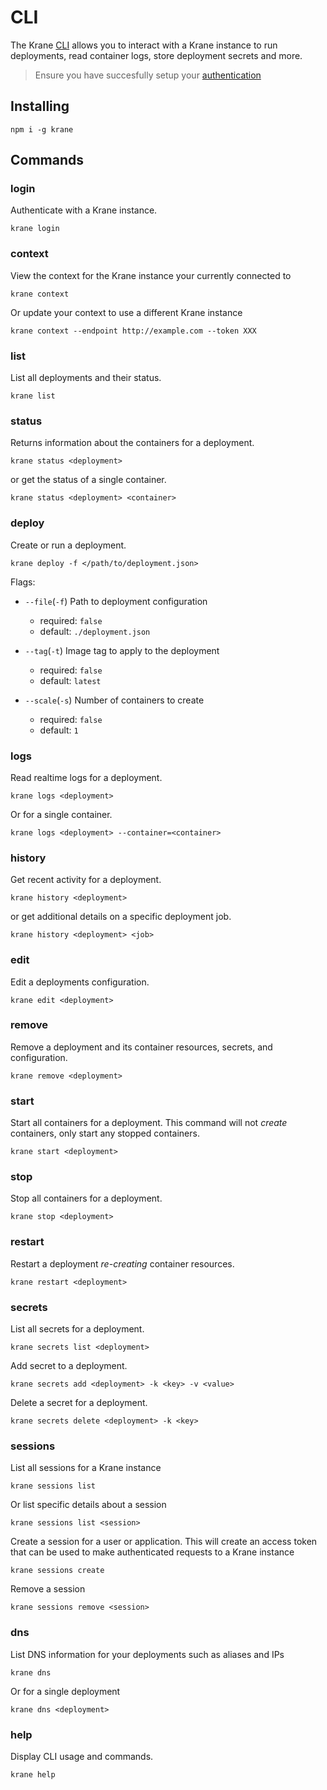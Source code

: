 # CLI

The Krane [CLI](https://github.com/krane/cli) allows you to interact with a Krane instance to run deployments, read container logs, store deployment secrets and more.

> Ensure you have succesfully setup your [authentication](docs/authentication.md)

## Installing

```
npm i -g krane
```

## Commands

### login

Authenticate with a Krane instance.

```
krane login
```

### context

View the context for the Krane instance your currently connected to

```
krane context
```

Or update your context to use a different Krane instance

```
krane context --endpoint http://example.com --token XXX
```

### list

List all deployments and their status.

```
krane list
```

### status

Returns information about the containers for a deployment.

```
krane status <deployment>
```

or get the status of a single container.

```
krane status <deployment> <container>
```

### deploy

Create or run a deployment.

```
krane deploy -f </path/to/deployment.json>
```

Flags:

- `--file`(`-f`) Path to deployment configuration

  - required: `false`
  - default: `./deployment.json`

- `--tag`(`-t`) Image tag to apply to the deployment

  - required: `false`
  - default: `latest`

- `--scale`(`-s`) Number of containers to create
  - required: `false`
  - default: `1`

### logs

Read realtime logs for a deployment.

```
krane logs <deployment>
```

Or for a single container.

```
krane logs <deployment> --container=<container>
```

### history

Get recent activity for a deployment.

```
krane history <deployment>
```

or get additional details on a specific deployment job.

```
krane history <deployment> <job>
```

### edit

Edit a deployments configuration.

```
krane edit <deployment>
```

### remove

Remove a deployment and its container resources, secrets, and configuration.

```
krane remove <deployment>
```

### start

Start all containers for a deployment. This command will not _create_ containers, only start any stopped containers.

```
krane start <deployment>
```

### stop

Stop all containers for a deployment.

```
krane stop <deployment>
```

### restart

Restart a deployment _re-creating_ container resources.

```
krane restart <deployment>
```

### secrets

List all secrets for a deployment.

```
krane secrets list <deployment>
```

Add secret to a deployment.

```
krane secrets add <deployment> -k <key> -v <value>
```

Delete a secret for a deployment.

```
krane secrets delete <deployment> -k <key>
```

### sessions

List all sessions for a Krane instance

```
krane sessions list
```

Or list specific details about a session

```
krane sessions list <session>
```

Create a session for a user or application. This will create an access token that can be used to make authenticated requests to a Krane instance

```
krane sessions create
```

Remove a session

```
krane sessions remove <session>
```

### dns

List DNS information for your deployments such as aliases and IPs

```
krane dns
```

Or for a single deployment 

```
krane dns <deployment>
```

### help

Display CLI usage and commands.

```
krane help
```

